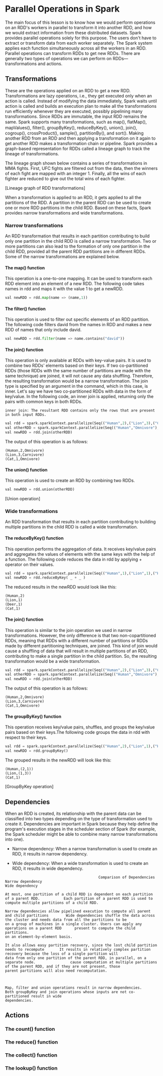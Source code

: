 # Parallel Operations in Spark
The main focus of this lesson is to know how we would perform operations on an RDD's workers in parallel to transform it into another RDD, and how we would extract information from these distributed datasets. Spark provides parallel operations solely for this purpose. The users don't have to extract or transform data from each worker separately. The Spark system applies each function simultaneously across all the workers in an RDD. Parallel operations can transform RDDs to get new RDDs. There are generally two types of operations we can perform on RDDs––transformations and actions.

## Transformations
These are the operations applied on an RDD to get a new RDD. Transformations are lazy operations, i.e., they get executed only when an action is called. Instead of modifying the data immediately, Spark waits until action is called and builds an execution plan to make all the transformations run efficiently whenever they are executed, possibly pipelining many transformations. Since RDDs are immutable, the input RDD remains the same. Spark supports many transformations, such as map(), ﬂatMap(), mapValues(), ﬁlter(), groupByKey(), reduceByKey(), union(), join(), cogroup(), crossProduct(), sample(), partitionBy(), and sort(). Making another RDD from an RDD and then applying a transformation on it again to get another RDD makes a transformation chain or pipeline. Spark provides a graph-based representation for RDDs called a lineage graph to track the lineage of transformations.

The lineage graph shown below contains a series of transformations in MMA fights. First, UFC fights are filtered out from the data, then the winners of each fight are mapped with an integer 1. Finally, all the wins of each fighter are reduced to give out the total wins of each fighter.

[Lineage graph of RDD transformations]

When a transformation is applied to an RDD, it gets applied to all the partitions of the RDD. A partition in the parent RDD can be used to create one or more RDD partitions in the child RDD. Based on these facts, Spark provides narrow transformations and wide transformations.

### Narrow transformations
An RDD transformation that results in each partition contributing to build only one partition in the child RDD is called a narrow transformation. Two or more partitions can also lead to the formation of only one partition in the child RDD, provided all the parent RDD partitions are in different RDDs. Some of the narrow transformations are explained below.

#### The map() function
This operation is a one-to-one mapping. It can be used to transform each RDD element into an element of a new RDD. The following code takes names in rdd and maps it with the value 1 to get a newRDD.
```python
val newRDD = rdd.map(name => (name,1))
```

#### The filter() function
This operation is used to filter out specific elements of an RDD partition. The following code filters david from the names in RDD and makes a new RDD of names that only include david.
```python
val newRDD = rdd.filter(name => name.contains("david"))
```

#### The join() function
This operation is only available at RDDs with key-value pairs. It is used to combine two RDDs' elements based on their keys. If two co-partitioned RDDs (those RDDs with the same number of partitions are made with the same technique) are joined, it will not cause any data shuffling. Therefore, the resulting transformation would be a narrow transformation. The join type is specified by an argument in the command, which in this case, is inner. Let's say we have two co-partitioned RDDs with data in the form of key/value. In the following code, an inner join is applied, returning only the pairs with common keys in both RDDs.
```
inner join: The resultant RDD contains only the rows that are present in both input RDDs.
```
```python
val rdd = spark.sparkContext.parallelize(Seq(("Human",2),("Lion",3),("Cat",1)))
val otherRDD = spark.sparkContext.parallelize(Seq(("Human","Omnivore"),("Lion","Carnivore"),("Deer","Herbivore"),("Cat","Omnivore")))
val newRDD = rdd.join(otherRDD)
```
The output of this operation is as follows:
```
(Human,2,Omnivore)
(Lion,3,Carnivore)
(Cat,1,Omnivore)
```
#### The union() function
This operation is used to create an RDD by combining two RDDs.
```python
val newRDD = rdd.union(otherRDD)
```

[Union operation]

### Wide transformations
An RDD transformation that results in each partition contributing to building multiple partitions in the child RDD is called a wide transformation.

#### The reduceByKey() function
This operation performs the aggregation of data. It receives key/value pairs and aggregates the values of elements with the same keys with the help of a function. The following code reduces the data in rdd by applying + operator on their values.

```python
val rdd = spark.sparkContext.parallelize(Seq(("Human",1),("Lion",1),("Human",1),("Deer",1),("Cat",1)))
val newRDD = rdd.reduceByKey( _ + _ )
```
The reduced results in the newRDD would look like this:
```
(Human,2)
(Lion,1)
(Deer,1)
(Cat,1)
```


#### The join() function
This operation is similar to the join operation we used in narrow transformations. However, the only difference is that two non-copartitioned RDDs, meaning that RDDs with a different number of partitions or RDDs made by different partitioning techniques, are joined. This kind of join would cause a shuffling of data that will result in multiple partitions of an RDD, contributing to make a single partition in the child partition. So, the resulting transformation would be a wide transformation.
```python
val rdd = spark.sparkContext.parallelize(Seq(("Human",2),("Lion",3),("Cat",1)))
val otherRDD = spark.sparkContext.parallelize(Seq(("Human","Omnivore"),("Lion","Carnivore"),("Deer","Herbivore"),("Cat","Omnivore")))
val newRDD = rdd.join(otherRDD)
```
The output of this operation is as follows:
```
(Human,2,Omnivore)
(Lion,3,Carnivore)
(Cat,1,Omnivore)
```
#### The groupByKey() function
This operation receives key/value pairs, shuffles, and groups the key/value pairs based on their keys.The following code groups the data in rdd with respect to their keys.
```python
val rdd = spark.sparkContext.parallelize(Seq(("Human",2),("Lion",1),("Human",1),("Lion",3),("Cat",1)))
val newRDD = rdd.groupByKey()
```
The grouped results in the newRDD will look like this:
```
(Human,(2,1))
(Lion,(1,3))
(Cat,1)
```

[GroupByKey operation]

## Dependencies
When an RDD is created, its relationship with the parent data can be classified into two types depending on the type of transformation used to create it. Dependencies are important in Spark because they help define the program's execution stages in the scheduler section of Spark (for example, the Spark scheduler might be able to combine many narrow transformations into one).

- Narrow dependency: When a narrow transformation is used to create an RDD, it results in narrow dependency.

- Wide dependency: When a wide transformation is used to create an RDD, it results in wide dependency.

```
                                           Comparison of Dependencies
Narrow dependency                                                                                 Wide dependency

At most, one partition of a child RDD is dependent on each partition of a parent RDD.           Each partition of a parent RDD is used to compute multiple partitions of a child RDD.

Narrow dependencies allow pipelined execution to compute all parent and child partitions        Wide dependencies shuffle the data across the cluster and needs data from all the partitions to be 
on a group of machines in a single cluster. Users can apply any operations on a parent RDD      present to compute the child partitions.
on an element-by-element basis.                                                    

It also allows easy partition recovery, since the lost child partition needs to recompute       It results in relatively complex partition recovery because the loss of a single partition will 
data from only one partition of the parent RDD, in parallel, on a separate node.                cause computation at multiple partitions of the parent RDD, and if they are not present, those                                                                                                     parent partitions will also need recomputation.



Map, filter and union operations result in narrow dependencies.                                  Both groupByKey and join operations whose inputs are not co-partitioned result in wide                                                                                                            dependencies.

```

## Actions
### The count() function
### The reduce() function
### The collect() function
### The lookup() function

